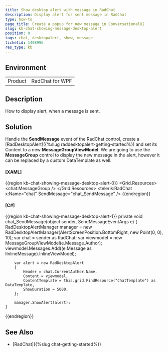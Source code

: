 ```yaml
---
title: Show desktop alert with message in RadChat
description: Display alert for sent message in RadChat
type: how-to
page_title: Create a popup for new message in ConversationalUI
slug: kb-chat-showing-message-desktop-alert
position: 0
tags: chat, desktopalert, show, message
ticketid: 1408996
res_type: kb
---
```


## Environment
<table>
	<tr>
		<td>Product</td>
		<td>RadChat for WPF</td>
	</tr>
</table>

## Description

How to display alert, when a message is sent.

## Solution

Handle the __SendMessage__ event of the RadChat control, create a [RadDesktopAlert]({%slug raddesktopalert-getting-started%}) and set its Content to a new __MessageGroupViewModel__. We are going to use the __MessageGroup__ control to display the new message in the alert, however it can be replaced by a custom DataTemplate as well.
 
#### __[XAML]__
{{region kb-chat-showing-message-desktop-alert-0}}
	<Grid xmlns:telerik="http://schemas.telerik.com/2008/xaml/presentation"
         xmlns:chat="clr-namespace:Telerik.Windows.Controls.ConversationalUI;assembly=Telerik.Windows.Controls.ConversationalUI" 
         x:Name="grid">
        <Grid.Resources>
            <DataTemplate x:Key="ChatTemplate">
                <chat:MessageGroup />
            </DataTemplate>
        </Grid.Resources>
        <telerik:RadChat x:Name="chat" SendMessage="chat_SendMessage" />
    </Grid>
{{endregion}}

#### __[C#]__
{{region kb-chat-showing-message-desktop-alert-1}}
    private void chat_SendMessage(object sender, SendMessageEventArgs e)
    {
        RadDesktopAlertManager manager = new RadDesktopAlertManager(AlertScreenPosition.BottomRight, new Point(0, 0), 10);
        var chat = sender as RadChat;
        var viewmodel = new MessageGroupViewModel(e.Message.Author);
        viewmodel.Messages.Add((e.Message as IInlineMessage).InlineViewModel);
        
        var alert = new RadDesktopAlert
        {
            Header = chat.CurrentAuthor.Name,
            Content = viewmodel,
            ContentTemplate = this.grid.FindResource("ChatTemplate") as DataTemplate,
            ShowDuration = 5000,
        };

        manager.ShowAlert(alert);
    }
{{endregion}}

## See Also

* [RadChat]({%slug chat-getting-started%})
